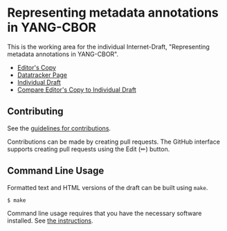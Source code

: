 # Representing metadata annotations in YANG-CBOR

This is the working area for the individual Internet-Draft, "Representing metadata annotations in YANG-CBOR".

* [Editor's Copy](https://cabo.github.io/yang-metadata/#go.draft-bormann-cbor-yang-metadata.html)
* [Datatracker Page](https://datatracker.ietf.org/doc/draft-bormann-cbor-yang-metadata)
* [Individual Draft](https://datatracker.ietf.org/doc/html/draft-bormann-cbor-yang-metadata)
* [Compare Editor's Copy to Individual Draft](https://cabo.github.io/yang-metadata/#go.draft-bormann-cbor-yang-metadata.diff)


## Contributing

See the
[guidelines for contributions](https://github.com/cabo/yang-metadata/blob/main/CONTRIBUTING.md).

Contributions can be made by creating pull requests.
The GitHub interface supports creating pull requests using the Edit (✏) button.


## Command Line Usage

Formatted text and HTML versions of the draft can be built using `make`.

```sh
$ make
```

Command line usage requires that you have the necessary software installed.  See
[the instructions](https://github.com/martinthomson/i-d-template/blob/main/doc/SETUP.md).

